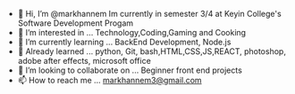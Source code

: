 - 👋 Hi, I’m @markhannem
Im currently in semester 3/4 at Keyin College's Software Development Progam 
- 👀 I’m interested in ...
Technology,Coding,Gaming and Cooking
- 🌱 I’m currently learning ...
BackEnd Development, Node.js
- 👀 Already learned ...
python, Git, bash,HTML,CSS,JS,REACT, photoshop, adobe after effects, microsoft office
- 💞️ I’m looking to collaborate on ...
Beginner front end projects
- 📫 How to reach me ...
markhannem3@gmail.com

<!---
markhannem/markhannem is a ✨ special ✨ repository because its `README.md` (this file) appears on your GitHub profile.
You can click the Preview link to take a look at your changes.
--->
